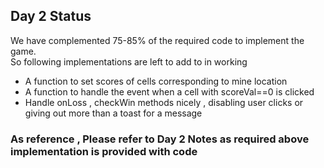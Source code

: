 ## Day 2 Status

We have complemented 75-85% of the required code to implement the game.  
So following implementations are left to add to in working  
- A function to set scores of cells corresponding to mine location
- A function to handle the event when a cell with scoreVal==0 is clicked
- Handle onLoss , checkWin methods nicely , disabling user clicks or giving out more than a toast for a message

### As reference , Please refer to Day 2 Notes as required above implementation is provided with code
